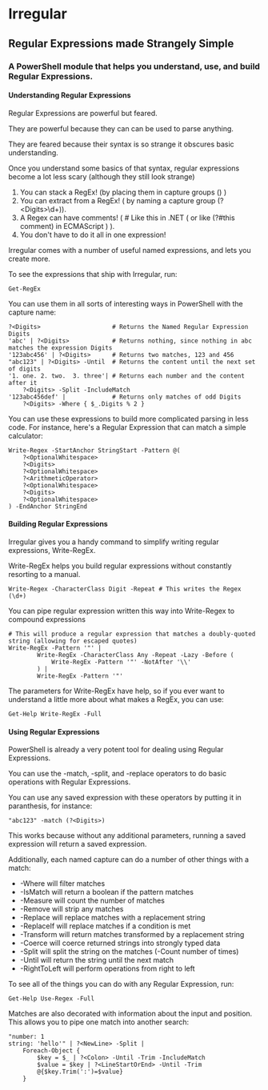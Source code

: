 ﻿# Irregular
## Regular Expressions made Strangely Simple
### A PowerShell module that helps you understand, use, and build Regular Expressions.


#### Understanding Regular Expressions

Regular Expressions are powerful but feared.

They are powerful because they can can be used to parse anything.

They are feared because their syntax is so strange it obscures basic understanding.

Once you understand some basics of that syntax, regular expressions become a lot less scary (although they still look strange)

1. You can stack a RegEx!  (by placing them in capture groups () )
2. You can extract from a RegEx!  ( by naming a capture group (?\<Digits\>\d+)).
3. A Regex can have comments! ( # Like this in .NET  ( or like (?#this comment) in ECMAScript ) ).
4. You don't have to do it all in one expression! 

Irregular comes with a number of useful named expressions, and lets you create more.

To see the expressions that ship with Irregular, run:

    Get-RegEx

You can use them in all sorts of interesting ways in PowerShell with the capture name:

    ?<Digits>                    # Returns the Named Regular Expression Digits
    'abc' | ?<Digits>            # Returns nothing, since nothing in abc matches the expression Digits
    '123abc456' | ?<Digits>      # Returns two matches, 123 and 456
    "abc123" | ?<Digits> -Until  # Returns the content until the next set of digits
    '1. one. 2. two.  3. three'| # Returns each number and the content after it
        ?<Digits> -Split -IncludeMatch
    '123abc456def' |             # Returns only matches of odd Digits
        ?<Digits> -Where { $_.Digits % 2 } 
    
You can use these expressions to build more complicated parsing in less code.
For instance, here's a Regular Expression that can match a simple calculator:

    
    Write-Regex -StartAnchor StringStart -Pattern @(
        ?<OptionalWhitespace>
        ?<Digits>
        ?<OptionalWhitespace>
        ?<ArithmeticOperator>
        ?<OptionalWhitespace>
        ?<Digits>
        ?<OptionalWhitespace>
    ) -EndAnchor StringEnd


#### Building Regular Expressions

Irregular gives you a handy command to simplify writing regular expressions, Write-RegEx.

Write-RegEx helps you build regular expressions without constantly resorting to a manual.

    Write-Regex -CharacterClass Digit -Repeat # This writes the Regex (\d+)
    
You can pipe regular expression written this way into Write-Regex to compound expressions
    
    # This will produce a regular expression that matches a doubly-quoted string (allowing for escaped quotes)
    Write-RegEx -Pattern '"' |
            Write-RegEx -CharacterClass Any -Repeat -Lazy -Before (
                Write-RegEx -Pattern '"' -NotAfter '\\'
            ) |
            Write-RegEx -Pattern '"'


The parameters for Write-RegEx have help, so if you ever want to understand a little more about what makes a RegEx, you can use:

    Get-Help Write-RegEx -Full


#### Using Regular Expressions

PowerShell is already a very potent tool for dealing using Regular Expressions.

You can use the -match, -split, and -replace operators to do basic operations with Regular Expressions.

You can use any saved expression with these operators by putting it in paranthesis, for instance:

    "abc123" -match (?<Digits>)

This works because without any additional parameters, running a saved expression will return a saved expression.

Additionally, each named capture can do a number of other things with a match:

* -Where will filter matches
* -IsMatch will return a boolean if the pattern matches
* -Measure will count the number of matches
* -Remove will strip any matches
* -Replace will replace matches with a replacement string
* -ReplaceIf will replace matches if a condition is met
* -Transform will return matches transformed by a replacement string
* -Coerce will coerce returned strings into strongly typed data
* -Split will split the string on the matches (-Count number of times)
* -Until will return the string until the next match
* -RightToLeft will perform operations from right to left

To see all of the things you can do with any Regular Expression, run:

    Get-Help Use-Regex -Full

Matches are also decorated with information about the input and position.  This allows you to pipe one match into another search:

    "number: 1
    string: 'hello'" | ?<NewLine> -Split |  
        Foreach-Object {
            $key = $_ | ?<Colon> -Until -Trim -IncludeMatch
            $value = $key | ?<LineStartOrEnd> -Until -Trim
            @{$key.Trim(':')=$value}
        }
